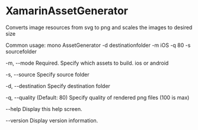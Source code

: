 # XamarinAssetGenerator
Converts image resources from svg to png and scales the images to desired size


Common usage:
mono AssetGenerator -d destinationfolder -m iOS -q 80 -s sourcefolder

  -m, --mode           Required. Specify which assets to build. ios or android

  -s, --source         Specify source folder

  -d, --destination    Specify destination folder

  -q, --quality        (Default: 80) Specify quality of rendered png files (100 is max)

  --help               Display this help screen.

  --version            Display version information.
